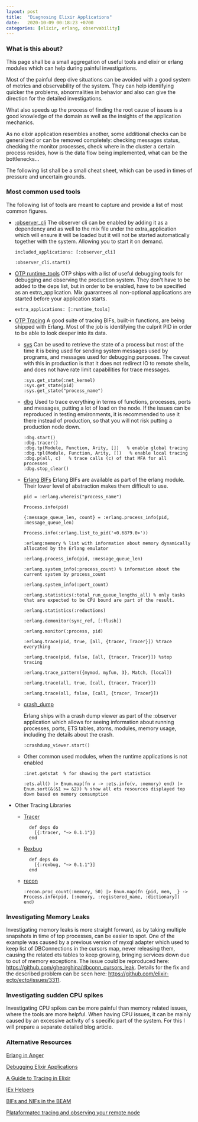 ```yaml
---
layout: post
title:  "Diagnosing Elixir Applications"
date:   2020-10-09 00:18:23 +0700
categories: [elixir, erlang, observability]
---
```



### What is this about?


This page shall be a small aggregation of useful tools and elixir or erlang modules which can help during painful investigations.

Most of the painful deep dive situations can be avoided with a good system of metrics and observability of the system. They can help identifying quicker the problems, abnormalities in behavior and also can give the direction for the detailed investigations.

What also speeds up the process of finding the root cause of issues is a good knowledge of the domain as well as the insights of the application mechanics. 

As no elixir application resembles another, some additional checks can be generalized or can be removed completely: checking messages status, checking the monitor processes, check where in the cluster a certain process resides, how is the data flow being implemented, what can be the bottlenecks...

The following list shall be a small cheat sheet, which can be used in times of pressure and uncertain grounds.


### Most common used tools

The following list of tools are meant to capture and provide a list of most common figures.

  - [:observer_cli](https://hexdocs.pm/observer_cli/) 
    The observer cli can be enabled by adding it as a dependency and as well to the mix file under the extra_application which will ensure it will be loaded but it will not be started automatically together with the system. Allowing you to start it on demand.  
    
      ```
      included_applications: [:observer_cli]

      ``` 

      ```
      :observer_cli.start()
      ```

  - [OTP runtime_tools]([https://erlang.org/doc/man/runtime_tools_app.html)
    OTP ships with a list of useful debugging tools for debugging and observing the production system. They don't have to be added to the deps list, but in order to be enabled, have to be specified as an extra_application. Mix guarantees all non-optional applications are started before your application starts.

      ```
      extra_applications: [:runtime_tools]
      ```

  - [OTP Tracing]() 
    A good suite of tracing BIFs, built-in functions, are being shipped with Erlang. Most of the job is identifying the culprit PID in order to be able to look deeper into its data.
    
    - [sys](https://erlang.org/doc/man/sys.html)
      Can be used to retrieve the state of a process but most of the time it is being used for sending system messages used by programs, and messages used for debugging purposes.
      The caveat with this in production is that it does not redirect IO to remote shells, and does not have rate limit capabilities for trace messages.

      ```
      :sys.get_state(:net_kernel)
      :sys.get_state(pid)
      :sys.get_state("process_name")

      ``` 

    - [dbg](https://erlang.org/doc/man/dbg.html)
      Used to trace everything in terms of functions, processes, ports and messages, putting a lot of load on the node.
      If the issues can be reproduced in testing environments, it is recommended to use it there instead of production, so that you will not risk putting a production node down. 

      ```
      :dbg.start() 
      :dbg.tracer() 
      :dbg.tp(Module, Function, Arity, [])   % enable global tracing
      :dbg.tpl(Module, Function, Arity, [])   % enable local tracing
      :dbg.p(all, c)   % trace calls (c) of that MFA for all processes 
      :dbg.stop_clear() 
      ```

    - [Erlang BIFs](https://erlang.org/doc/man/erlang.html)
      Erlang BIFs are available as part of the erlang module. Their lower level of abstraction makes them difficult to use.

      ```
      pid = :erlang.whereis("process_name")
      
      Process.info(pid)
      
      {:message_queue_len, count} = :erlang.process_info(pid, :message_queue_len)

      Process.info(:erlang.list_to_pid('<0.6879.0>'))

      :erlang:memory % list with information about memory dynamically allocated by the Erlang emulator

      :erlang.process_info(pid, :message_queue_len)

      :erlang.system_info(:process_count) % information about the current system by process_count

      :erlang.system_info(:port_count)

      :erlang.statistics(:total_run_queue_lengths_all) % only tasks that are expected to be CPU bound are part of the result.

      :erlang.statistics(:reductions) 

      :erlang.demonitor(sync_ref, [:flush]) 

      :erlang.monitor(:process, pid)

      :erlang.trace(pid, true, [all, {tracer, Tracer}]) %trace everything

      :erlang.trace(pid, false, [all, {tracer, Tracer}]) %stop tracing

      :erlang.trace_pattern({mymod, myfun, 3}, Match, [local])

      :erlang.trace(all, true, [call, {tracer, Tracer}])
   
      :erlang.trace(all, false, [call, {tracer, Tracer}])
      ```


    - [crash_dump](https://erlang.org/doc/apps/erts/crash_dump.html)

      Erlang ships with a crash dump viewer as part of the :observer application which allows for seeing information about running processes, ports, ETS tables, atoms, modules, memory usage, including the details about the crash.

      ```
      :crashdump_viewer.start()
      ```

    - Other common used modules, when the runtime applications is not enabled

      ```
      :inet.getstat  % for showing the port statistics

      :ets.all() |> Enum.map(fn v -> :ets.info(v, :memory) end) |> Enum.sort(&(&1 >= &2)) % show all ets resources displayed top down based on memory consumption
      ```

  - Other Tracing Libraries
      - [Tracer](https://hexdocs.pm/tracer/readme.html)

        ```
          def deps do
            [{:tracer, "~> 0.1.1"}]
          end
        ```
      - [Rexbug](https://github.com/nietaki/rexbug)

        ```
          def deps do
            [{:rexbug, "~> 0.1.1"}]
          end
        ``` 

      - [recon](https://ferd.github.io/recon/) 

        ```
        :recon.proc_count(:memory, 50) |> Enum.map(fn {pid, mem, _} -> Process.info(pid, [:memory, :registered_name, :dictionary]) end)
        ```



### Investigating Memory Leaks

  Investigating memory leaks is more straight forward, as by taking multiple snapshots in time of top processes, can be easier to spot.
  One of the example was caused by a previous version of myxql adapter which used to keep list of DBConnections in the cursors map, never releasing them, causing the related ets tables to keep growing, bringing services down due to out of memory exceptions. 
  The issue could be reproduced here: https://github.com/gheorghina/dbconn_cursors_leak.
  Details for the fix and the described problem can be seen here: https://github.com/elixir-ecto/ecto/issues/3311. 



### Investigating sudden CPU spikes

  Investigating CPU spikes can be more painful than memory related issues, where the tools are more helpful. When having CPU issues, it can be mainly caused by an excessive activity of s specific part of the system. For this I will prepare a separate detailed blog article.



### Alternative Resources

[Erlang in Anger](https://www.erlang-in-anger.com/)  

[Debugging Elixir Applications](https://elixir-lang.org/getting-started/debugging.html) 

[A Guide to Tracing in Elixir](https://www.erlang-solutions.com/blog/a-guide-to-tracing-in-elixir.html)

[IEx Helpers](https://hexdocs.pm/iex/IEx.Helpers.html)
 
[BIFs and NIFs in the BEAM](http://beam-wisdoms.clau.se/en/latest/eli5-bif-nif.html)

[Plataformatec tracing and observing your remote node](http://blog.plataformatec.com.br/2016/05/tracing-and-observing-your-remote-node/)
